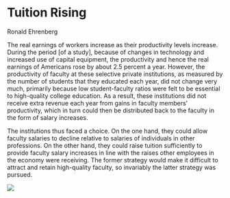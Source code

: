 # Tuition Rising

Ronald Ehrenberg 

The real earnings of workers increase as their productivity levels increase. During the period [of a study], because of changes in technology and increased use of capital equipment, the productivity and hence the real earnings of Americans rose by about 2.5 percent a year. However, the productivity of faculty at these selective private institutions, as measured by the number of students that they educated each year, did not change very much, primarily because low student-faculty ratios were felt to be essential to high-quality college education. As a result, these institutions did not receive extra revenue each year from gains in faculty members’ productivity, which in turn could then be distributed back to the faculty in the form of salary increases.

The institutions thus faced a choice. On the one hand, they could allow faculty salaries to decline relative to salaries of individuals in other professions. On the other hand, they could raise tuition sufficiently to provide faculty salary increases in line with the raises other employees in the economy were receiving. The former strategy would make it difficult to attract and retain high-quality faculty, so invariably the latter strategy was pursued. 











![](41SgrK1fu1L._SY344_BO1%252C204%252C203%252C200_.jpg)
